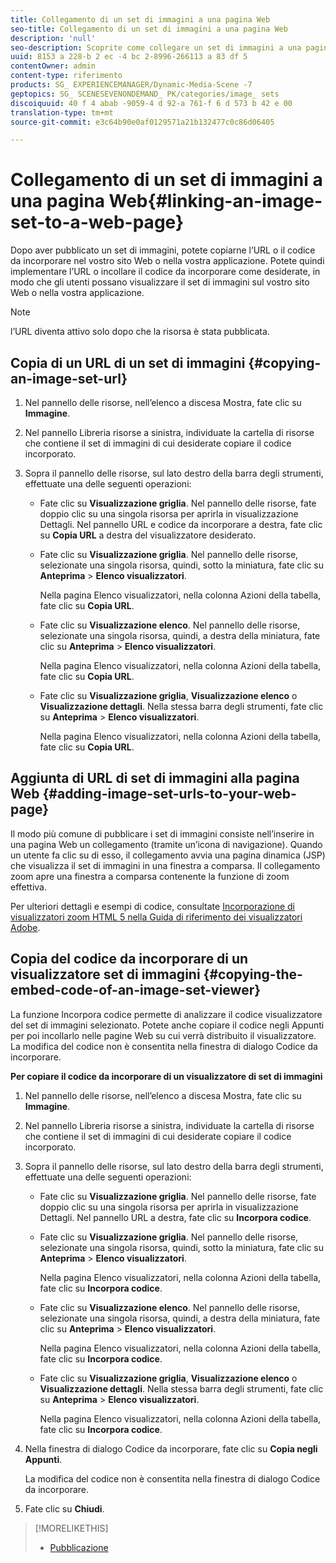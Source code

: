 ```yaml
---
title: Collegamento di un set di immagini a una pagina Web
seo-title: Collegamento di un set di immagini a una pagina Web
description: 'null'
seo-description: Scoprite come collegare un set di immagini a una pagina Web.
uuid: 8153 a 228-b 2 ec -4 bc 2-8996-266113 a 83 df 5
contentOwner: admin
content-type: riferimento
products: SG_ EXPERIENCEMANAGER/Dynamic-Media-Scene -7
geptopics: SG_ SCENESEVENONDEMAND_ PK/categories/image_ sets
discoiquuid: 40 f 4 abab -9059-4 d 92-a 761-f 6 d 573 b 42 e 00
translation-type: tm+mt
source-git-commit: e3c64b90e0af0129571a21b132477c0c86d06405

---
```



# Collegamento di un set di immagini a una pagina Web{#linking-an-image-set-to-a-web-page}

Dopo aver pubblicato un set di immagini, potete copiarne l’URL o il codice da incorporare nel vostro sito Web o nella vostra applicazione. Potete quindi implementare l’URL o incollare il codice da incorporare come desiderate, in modo che gli utenti possano visualizzare il set di immagini sul vostro sito Web o nella vostra applicazione.

>[!NOTE]
>
>l’URL diventa attivo solo dopo che la risorsa è stata pubblicata.

## Copia di un URL di un set di immagini {#copying-an-image-set-url}

1. Nel pannello delle risorse, nell’elenco a discesa Mostra, fate clic su **Immagine**.
1. Nel pannello Libreria risorse a sinistra, individuate la cartella di risorse che contiene il set di immagini di cui desiderate copiare il codice incorporato.
1. Sopra il pannello delle risorse, sul lato destro della barra degli strumenti, effettuate una delle seguenti operazioni:

   * Fate clic su **Visualizzazione griglia**. Nel pannello delle risorse, fate doppio clic su una singola risorsa per aprirla in visualizzazione Dettagli. Nel pannello URL e codice da incorporare a destra, fate clic su **Copia URL** a destra del visualizzatore desiderato.
   * Fate clic su **Visualizzazione griglia**. Nel pannello delle risorse, selezionate una singola risorsa, quindi, sotto la miniatura, fate clic su **Anteprima** &gt; **Elenco visualizzatori**.

      Nella pagina Elenco visualizzatori, nella colonna Azioni della tabella, fate clic su **Copia URL**.

   * Fate clic su **Visualizzazione elenco**. Nel pannello delle risorse, selezionate una singola risorsa, quindi, a destra della miniatura, fate clic su **Anteprima** &gt; **Elenco visualizzatori**.

      Nella pagina Elenco visualizzatori, nella colonna Azioni della tabella, fate clic su **Copia URL**.

   * Fate clic su **Visualizzazione griglia**, **Visualizzazione elenco** o **Visualizzazione dettagli**. Nella stessa barra degli strumenti, fate clic su **Anteprima** &gt; **Elenco visualizzatori**.

      Nella pagina Elenco visualizzatori, nella colonna Azioni della tabella, fate clic su **Copia URL**.

## Aggiunta di URL di set di immagini alla pagina Web {#adding-image-set-urls-to-your-web-page}

Il modo più comune di pubblicare i set di immagini consiste nell’inserire in una pagina Web un collegamento (tramite un’icona di navigazione). Quando un utente fa clic su di esso, il collegamento avvia una pagina dinamica (JSP) che visualizza il set di immagini in una finestra a comparsa. Il collegamento zoom apre una finestra a comparsa contenente la funzione di zoom effettiva.

Per ulteriori dettagli e esempi di codice, consultate [Incorporazione di visualizzatori zoom HTML 5 nella Guida di riferimento dei visualizzatori Adobe](https://marketing.adobe.com/resources/help/en_US/s7/viewers_ref/c_html5_20_zoom_viewer_about.html).

## Copia del codice da incorporare di un visualizzatore set di immagini {#copying-the-embed-code-of-an-image-set-viewer}

La funzione Incorpora codice permette di analizzare il codice visualizzatore del set di immagini selezionato. Potete anche copiare il codice negli Appunti per poi incollarlo nelle pagine Web su cui verrà distribuito il visualizzatore. La modifica del codice non è consentita nella finestra di dialogo Codice da incorporare.

**Per copiare il codice da incorporare di un visualizzatore di set di immagini**

1. Nel pannello delle risorse, nell’elenco a discesa Mostra, fate clic su **Immagine**.
1. Nel pannello Libreria risorse a sinistra, individuate la cartella di risorse che contiene il set di immagini di cui desiderate copiare il codice incorporato.
1. Sopra il pannello delle risorse, sul lato destro della barra degli strumenti, effettuate una delle seguenti operazioni:

   * Fate clic su **Visualizzazione griglia**. Nel pannello delle risorse, fate doppio clic su una singola risorsa per aprirla in visualizzazione Dettagli. Nel pannello URL a destra, fate clic su **Incorpora codice**.
   * Fate clic su **Visualizzazione griglia**. Nel pannello delle risorse, selezionate una singola risorsa, quindi, sotto la miniatura, fate clic su **Anteprima** &gt; **Elenco visualizzatori**.

      Nella pagina Elenco visualizzatori, nella colonna Azioni della tabella, fate clic su **Incorpora codice**.

   * Fate clic su **Visualizzazione elenco**. Nel pannello delle risorse, selezionate una singola risorsa, quindi, a destra della miniatura, fate clic su **Anteprima** &gt; **Elenco visualizzatori**.

      Nella pagina Elenco visualizzatori, nella colonna Azioni della tabella, fate clic su **Incorpora codice**.

   * Fate clic su **Visualizzazione griglia**, **Visualizzazione elenco** o **Visualizzazione dettagli**. Nella stessa barra degli strumenti, fate clic su **Anteprima** &gt; **Elenco visualizzatori**.

      Nella pagina Elenco visualizzatori, nella colonna Azioni della tabella, fate clic su **Incorpora codice**.

1. Nella finestra di dialogo Codice da incorporare, fate clic su **Copia negli Appunti**.

   La modifica del codice non è consentita nella finestra di dialogo Codice da incorporare.

1. Fate clic su **Chiudi**.

>[!MORELIKETHIS]
>
>* [Pubblicazione](publishing-files.md#publishing_files)

